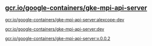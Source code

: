 
[gcr.io/google-containers/gke-mpi-api-server](https://hub.docker.com/r/anjia0532/google-containers.gke-mpi-api-server/tags/)
-----


[gcr.io/google-containers/gke-mpi-api-server:alexcope-dev](https://hub.docker.com/r/anjia0532/google-containers.gke-mpi-api-server/tags/)


[gcr.io/google-containers/gke-mpi-api-server:dev](https://hub.docker.com/r/anjia0532/google-containers.gke-mpi-api-server/tags/)


[gcr.io/google-containers/gke-mpi-api-server:v.0.0.2](https://hub.docker.com/r/anjia0532/google-containers.gke-mpi-api-server/tags/)


